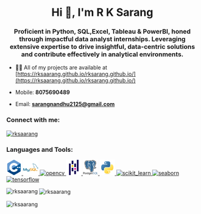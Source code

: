 <h1 align="center">Hi 👋, I'm R K Sarang</h1>
<h3 align="center">Proficient in Python, SQL,Excel, Tableau & PowerBI, honed through impactful data analyst internships. Leveraging extensive expertise to drive insightful, data-centric solutions and contribute effectively in analytical environments.</h3>

- 👨‍💻 All of my projects are available at [https://rksaarang.github.io/rksarang.github.io/](https://rksaarang.github.io/rksarang.github.io/)

- Mobile: **8075690489**

- Email: **sarangnandhu2125@gmail.com**

<h3 align="left">Connect with me:</h3>
<p align="left">
<a href="https://linkedin.com/in/rksaarang" target="blank"><img align="center" src="https://raw.githubusercontent.com/rahuldkjain/github-profile-readme-generator/master/src/images/icons/Social/linked-in-alt.svg" alt="rksaarang" height="30" width="40" /></a>
</p>

<h3 align="left">Languages and Tools:</h3>
<p align="left"> <a href="https://www.w3schools.com/cpp/" target="_blank" rel="noreferrer"> <img src="https://raw.githubusercontent.com/devicons/devicon/master/icons/cplusplus/cplusplus-original.svg" alt="cplusplus" width="40" height="40"/> </a> <a href="https://www.mysql.com/" target="_blank" rel="noreferrer"> <img src="https://raw.githubusercontent.com/devicons/devicon/master/icons/mysql/mysql-original-wordmark.svg" alt="mysql" width="40" height="40"/> </a> <a href="https://opencv.org/" target="_blank" rel="noreferrer"> <img src="https://www.vectorlogo.zone/logos/opencv/opencv-icon.svg" alt="opencv" width="40" height="40"/> </a> <a href="https://pandas.pydata.org/" target="_blank" rel="noreferrer"> <img src="https://raw.githubusercontent.com/devicons/devicon/2ae2a900d2f041da66e950e4d48052658d850630/icons/pandas/pandas-original.svg" alt="pandas" width="40" height="40"/> </a> <a href="https://www.postgresql.org" target="_blank" rel="noreferrer"> <img src="https://raw.githubusercontent.com/devicons/devicon/master/icons/postgresql/postgresql-original-wordmark.svg" alt="postgresql" width="40" height="40"/> </a> <a href="https://www.python.org" target="_blank" rel="noreferrer"> <img src="https://raw.githubusercontent.com/devicons/devicon/master/icons/python/python-original.svg" alt="python" width="40" height="40"/> </a> <a href="https://scikit-learn.org/" target="_blank" rel="noreferrer"> <img src="https://upload.wikimedia.org/wikipedia/commons/0/05/Scikit_learn_logo_small.svg" alt="scikit_learn" width="40" height="40"/> </a> <a href="https://seaborn.pydata.org/" target="_blank" rel="noreferrer"> <img src="https://seaborn.pydata.org/_images/logo-mark-lightbg.svg" alt="seaborn" width="40" height="40"/> </a> <a href="https://www.tensorflow.org" target="_blank" rel="noreferrer"> <img src="https://www.vectorlogo.zone/logos/tensorflow/tensorflow-icon.svg" alt="tensorflow" width="40" height="40"/> </a> </p>

<p><img align="left" src="https://github-readme-stats.vercel.app/api/top-langs?username=rksaarang&show_icons=true&locale=en&layout=compact" alt="rksaarang" /></p>

<p>&nbsp;<img align="center" src="https://github-readme-stats.vercel.app/api?username=rksaarang&show_icons=true&locale=en" alt="rksaarang" /></p>

<p><img align="center" src="https://github-readme-streak-stats.herokuapp.com/?user=rksaarang&" alt="rksaarang" /></p>
